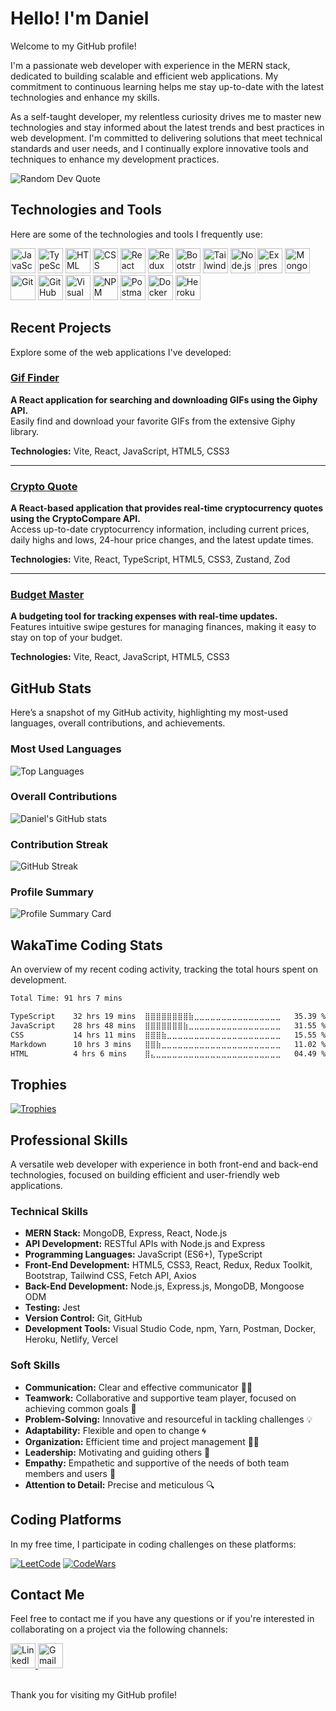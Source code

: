 # Hello! I'm Daniel

Welcome to my GitHub profile!

I'm a passionate web developer with experience in the MERN stack, dedicated to building scalable and efficient web applications. My commitment to continuous learning helps me stay up-to-date with the latest technologies and enhance my skills.

As a self-taught developer, my relentless curiosity drives me to master new technologies and stay informed about the latest trends and best practices in web development. I'm committed to delivering solutions that meet technical standards and user needs, and I continually explore innovative tools and techniques to enhance my development practices.

![Random Dev Quote](https://quotes-github-readme.vercel.app/api?type=horizontal&theme=merko)

## Technologies and Tools

Here are some of the technologies and tools I frequently use:

<div>
  <img src="https://skillicons.dev/icons?i=js" width="40" height="40" alt="JavaScript" />
  <img src="https://skillicons.dev/icons?i=ts" width="40" height="40" alt="TypeScript" />
  <img src="https://skillicons.dev/icons?i=html" width="40" height="40" alt="HTML" />
  <img src="https://skillicons.dev/icons?i=css" width="40" height="40" alt="CSS" />
  <img src="https://skillicons.dev/icons?i=react" width="40" height="40" alt="React" />
  <img src="https://skillicons.dev/icons?i=redux" width="40" height="40" alt="Redux" />
  <img src="https://skillicons.dev/icons?i=bootstrap" width="40" height="40" alt="Bootstrap" />
  <img src="https://skillicons.dev/icons?i=tailwind" width="40" height="40" alt="Tailwind CSS" />
  <img src="https://skillicons.dev/icons?i=nodejs" width="40" height="40" alt="Node.js" />
  <img src="https://skillicons.dev/icons?i=express" width="40" height="40" alt="Express" />
  <img src="https://skillicons.dev/icons?i=mongodb" width="40" height="40" alt="MongoDB" />
  <img src="https://skillicons.dev/icons?i=git" width="40" height="40" alt="Git" />
  <img src="https://skillicons.dev/icons?i=github" width="40" height="40" alt="GitHub" />
  <img src="https://skillicons.dev/icons?i=vscode" width="40" height="40" alt="Visual Studio Code" />
  <img src="https://skillicons.dev/icons?i=npm" width="40" height="40" alt="NPM" />
  <img src="https://skillicons.dev/icons?i=postman" width="40" height="40" alt="Postman" />
  <img src="https://skillicons.dev/icons?i=docker" width="40" height="40" alt="Docker" />
  <img src="https://skillicons.dev/icons?i=heroku" width="40" height="40" alt="Heroku" />
</div>

## Recent Projects

Explore some of the web applications I've developed:

### [**Gif Finder**](https://gif-finder-app-alpha.vercel.app/)  

**A React application for searching and downloading GIFs using the Giphy API.**  
Easily find and download your favorite GIFs from the extensive Giphy library.

**Technologies:** Vite, React, JavaScript, HTML5, CSS3

---

### [**Crypto Quote**](https://crypto-quote-app.vercel.app/)  

**A React-based application that provides real-time cryptocurrency quotes using the CryptoCompare API.**  
Access up-to-date cryptocurrency information, including current prices, daily highs and lows, 24-hour price changes, and the latest update times.

**Technologies:** Vite, React, TypeScript, HTML5, CSS3, Zustand, Zod

---

### [**Budget Master**](https://budget-master-app-2023.netlify.app/)

**A budgeting tool for tracking expenses with real-time updates.**  
Features intuitive swipe gestures for managing finances, making it easy to stay on top of your budget.

**Technologies:** Vite, React, JavaScript, HTML5, CSS3

## GitHub Stats

Here’s a snapshot of my GitHub activity, highlighting my most-used languages, overall contributions, and achievements.

### Most Used Languages

![Top Languages](https://github-readme-stats.vercel.app/api/top-langs/?username=daniel-pompa&layout=compact&theme=react)

### Overall Contributions

![Daniel's GitHub stats](https://github-readme-stats.vercel.app/api?username=daniel-pompa&show_icons=true&theme=react)

### Contribution Streak

![GitHub Streak](https://github-readme-streak-stats.herokuapp.com/?user=daniel-pompa&theme=react)

### Profile Summary

![Profile Summary Card](https://github-profile-summary-cards.vercel.app/api/cards/profile-details?username=daniel-pompa&theme=react)

## WakaTime Coding Stats

An overview of my recent coding activity, tracking the total hours spent on development.

<!--START_SECTION:waka-->

```txt
Total Time: 91 hrs 7 mins

TypeScript    32 hrs 19 mins  ⣿⣿⣿⣿⣿⣿⣿⣿⣷⣀⣀⣀⣀⣀⣀⣀⣀⣀⣀⣀⣀⣀⣀⣀⣀   35.39 %
JavaScript    28 hrs 48 mins  ⣿⣿⣿⣿⣿⣿⣿⣷⣀⣀⣀⣀⣀⣀⣀⣀⣀⣀⣀⣀⣀⣀⣀⣀⣀   31.55 %
CSS           14 hrs 11 mins  ⣿⣿⣿⣷⣀⣀⣀⣀⣀⣀⣀⣀⣀⣀⣀⣀⣀⣀⣀⣀⣀⣀⣀⣀⣀   15.55 %
Markdown      10 hrs 3 mins   ⣿⣿⣷⣀⣀⣀⣀⣀⣀⣀⣀⣀⣀⣀⣀⣀⣀⣀⣀⣀⣀⣀⣀⣀⣀   11.02 %
HTML          4 hrs 6 mins    ⣿⣄⣀⣀⣀⣀⣀⣀⣀⣀⣀⣀⣀⣀⣀⣀⣀⣀⣀⣀⣀⣀⣀⣀⣀   04.49 %
```

<!--END_SECTION:waka-->

## Trophies

[![Trophies](https://github-profile-trophy.vercel.app/?username=daniel-pompa&theme=onedark&title=Commits,Repositories,Stars,Issues,Followers,Experience,PullRequest,Reviews)](https://github.com/daniel-pompa/daniel-pompa)

## Professional Skills

A versatile web developer with experience in both front-end and back-end technologies, focused on building efficient and user-friendly web applications.

### Technical Skills

- **MERN Stack:** MongoDB, Express, React, Node.js
- **API Development:** RESTful APIs with Node.js and Express
- **Programming Languages:** JavaScript (ES6+), TypeScript
- **Front-End Development:** HTML5, CSS3, React, Redux, Redux Toolkit, Bootstrap, Tailwind CSS, Fetch API, Axios
- **Back-End Development:** Node.js, Express.js, MongoDB, Mongoose ODM
- **Testing:** Jest
- **Version Control:** Git, GitHub
- **Development Tools:** Visual Studio Code, npm, Yarn, Postman, Docker, Heroku, Netlify, Vercel

### Soft Skills

- **Communication:** Clear and effective communicator 📝💬
- **Teamwork:** Collaborative and supportive team player, focused on achieving common goals 🤝
- **Problem-Solving:** Innovative and resourceful in tackling challenges 💡
- **Adaptability:** Flexible and open to change 🌀
- **Organization:** Efficient time and project management 📆⏰
- **Leadership:** Motivating and guiding others 🥇
- **Empathy:** Empathetic and supportive of the needs of both team members and users 💖
- **Attention to Detail:** Precise and meticulous 🔍

## Coding Platforms

In my free time, I participate in coding challenges on these platforms:

[![LeetCode](https://img.shields.io/badge/LeetCode-%23EB9016.svg?style=flat&logo=leetcode&logoColor=white)](https://leetcode.com/daniel290874)
[![CodeWars](https://img.shields.io/badge/CodeWars-%23A2331E.svg?style=flat&logo=codewars&logoColor=white)](https://www.codewars.com/users/daniel-pompa)

## Contact Me

Feel free to contact me if you have any questions or if you're interested in collaborating on a project via the following channels:

<div>
  <a href="https://www.linkedin.com/in/daniel-pompa" target="_blank" rel="noopener noreferrer">
    <img src="https://skillicons.dev/icons?i=linkedin" width="40" height="40" alt="LinkedIn" />
  </a>
  <a href="mailto:daniel.40.pompa@gmail.com" target="_blank" rel="noopener noreferrer">
    <img src="https://skillicons.dev/icons?i=gmail" width="40" height="40" alt="Gmail" />
  </a>
</div>

<br />

Thank you for visiting my GitHub profile!

